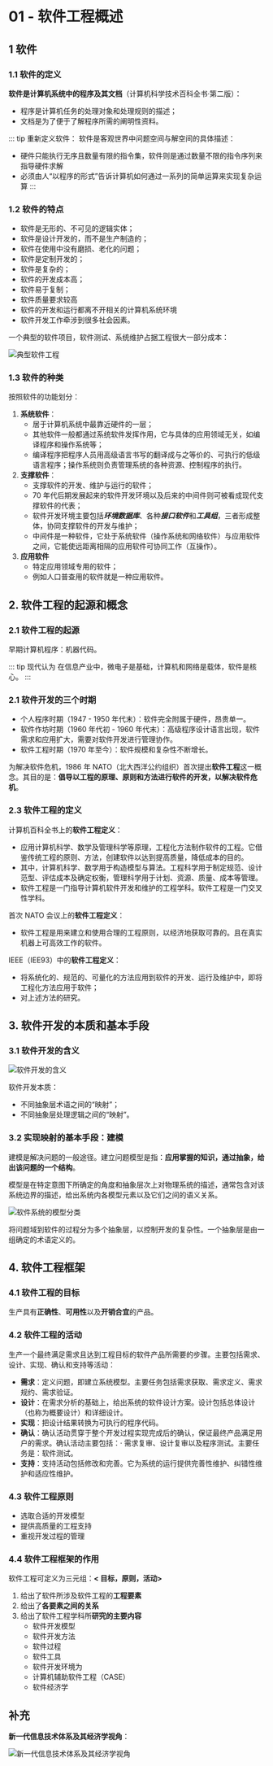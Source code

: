 # 01 - 软件工程概述

## 1 软件

### 1.1 软件的定义

**软件是计算机系统中的程序及其文档**（计算机科学技术百科全书·第二版）：

- 程序是计算机任务的处理对象和处理规则的描述；
- 文档是为了便于了解程序所需的阐明性资料。

::: tip 重新定义软件：
软件是客观世界中问题空间与解空间的具体描述：
- 硬件只能执行无序且数量有限的指令集，软件则是通过数量不限的指令序列来指导硬件求解
- 必须由人“以程序的形式”告诉计算机如何通过一系列的简单运算来实现复杂运算
:::

### 1.2 软件的特点

- 软件是无形的、不可见的逻辑实体；
- 软件是设计开发的，而不是生产制造的；
- 软件在使用中没有磨损、老化的问题；
- 软件是定制开发的；
- 软件是复杂的；
- 软件的开发成本高；
- 软件易于复制；
- 软件质量要求较高
- 软件的开发和运行都离不开相关的计算机系统环境
- 软件开发工作牵涉到很多社会因素。

一个典型的软件项目，软件测试、系统维护占据工程很大一部分成本：

![典型软件工程](典型软件工程.png)

### 1.3 软件的种类

按照软件的功能划分：

1. **系统软件**：
	- 居于计算机系统中最靠近硬件的一层；
	- 其他软件一般都通过系统软件发挥作用，它与具体的应用领域无关，如编译程序和操作系统等；
	- 编译程序把程序人员用高级语言书写的翻译成与之等价的、可执行的低级语言程序；操作系统则负责管理系统的各种资源、控制程序的执行。
2. **支撑软件**：
	- 支撑软件的开发、维护与运行的软件；
	- 70 年代后期发展起来的软件开发环境以及后来的中间件则可被看成现代支撑软件的代表；
	- 软件开发环境主要包括***环境数据库***、各种***接口软件***和***工具组***，三者形成整体，协同支撑软件的开发与维护；
	- 中间件是一种软件，它处于系统软件（操作系统和网络软件）与应用软件之间，它能使远距离相隔的应用软件可协同工作（互操作）。
3. **应用软件**
	- 特定应用领域专用的软件；
	- 例如人口普查用的软件就是一种应用软件。

## 2. 软件工程的起源和概念

### 2.1 软件工程的起源

早期计算机程序：机器代码。

::: tip 现代认为
在信息产业中，微电子是基础，计算机和网络是载体，软件是核心。
:::

### 2.1 软件开发的三个时期

- 个人程序时期（1947 - 1950 年代末）：软件完全附属于硬件，昂贵单一。
- 软件作坊时期（1960 年代初 - 1960 年代末）：高级程序设计语言出现，软件需求和应用扩大，需要对软件开发进行管理协作。
- 软件工程时期（1970 年至今）：软件规模和复杂性不断增长。

为解决软件危机，1986 年 NATO（北大西洋公约组织）首次提出**软件工程**这一概念。其目的是：**倡导以工程的原理、原则和方法进行软件的开发，以解决软件危机**。

### 2.3 软件工程的定义

计算机百科全书上的**软件工程定义**：

- 应用计算机科学、数学及管理科学等原理，工程化方法制作软件的工程。它借鉴传统工程的原则、方法，创建软件以达到提高质量，降低成本的目的。
- 其中，计算机科学、数学用于构造模型与算法。工程科学用于制定规范、设计范型、评估成本及确定权衡，管理科学用于计划、资源、质量、成本等管理。
- 软件工程是一门指导计算机软件开发和维护的工程学科。软件工程是一门交叉性学科。

首次 NATO 会议上的**软件工程定义**：

- 软件工程是用来建立和使用合理的工程原则，以经济地获取可靠的。且在真实机器上可高效工作的软件。

IEEE（IEE93）中的**软件工程定义**：

- 将系统化的、规范的、可量化的方法应用到软件的开发、运行及维护中，即将工程化方法应用于软件；
- 对上述方法的研究。

## 3. 软件开发的本质和基本手段

### 3.1 软件开发的含义

![软件开发的含义](软件开发的含义.png)

软件开发本质：

- 不同抽象层术语之间的“映射”；
- 不同抽象层处理逻辑之间的“映射”。

### 3.2 实现映射的基本手段：建模

建模是解决问题的一般途径。建立问题模型是指：**应用掌握的知识，通过抽象，给出该问题的一个结构**。

模型是在特定意图下所确定的角度和抽象层次上对物理系统的描述，通常包含对该系统边界的描述，给出系统内各模型元素以及它们之间的语义关系。

![软件系统的模型分类](软件系统的模型分类.png)

将问题域到软件的过程分为多个抽象层，以控制开发的复杂性。一个抽象层是由一组确定的术语定义的。

## 4. 软件工程框架

### 4.1 软件工程的目标

生产具有**正确性**、**可用性**以及**开销合宜**的产品。

### 4.2 软件工程的活动

生产一个最终满足需求且达到工程目标的软件产品所需要的步骤。主要包括需求、设计、实现、确认和支持等活动：

- **需求**：定义问题，即建立系统模型。主要任务包括需求获取、需求定义、需求规约、需求验证。
- **设计**：在需求分析的基础上，给出系统的软件设计方案。设计包括总体设计（也称为概要设计）和详细设计。
- **实现**：把设计结果转换为可执行的程序代码。
- **确认**：确认活动贯穿于整个开发过程实现完成后的确认，保证最终产品满足用户的需求。确认活动主要包括：· 需求复审、设计复审以及程序测试。主要任务是：软件测试。
- **支持**：支持活动包括修改和完善。它为系统的运行提供完善性维护、纠错性维护和适应性维护。

### 4.3 软件工程原则

- 选取合适的开发模型
- 提供高质量的工程支持
- 重视开发过程的管理

### 4.4 软件工程框架的作用

软件工程可定义为三元组：**< 目标，原则，活动>**

1. 给出了软件所涉及软件工程的**工程要素**
2. 给出了**各要素之间的关系**
3. 给出了软件工程学科所**研究的主要内容**
	- 软件开发模型
	- 软件开发方法
	- 软件过程
	- 软件工具
	- 软件开发环境为
	- 计算机辅助软件工程（CASE）
	- 软件经济学

## 补充

**新一代信息技术体系及其经济学视角**：

![新一代信息技术体系及其经济学视角](新一代信息技术体系及其经济学视角.png)